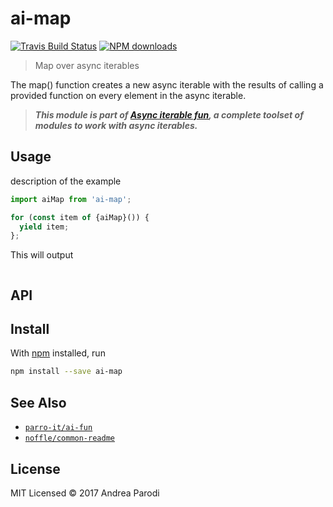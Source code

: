 # ai-map

[![Travis Build Status](https://img.shields.io/travis/parro-it/ai-map/master.svg)](http://travis-ci.org/parro-it/ai-map)
[![NPM downloads](https://img.shields.io/npm/dt/ai-map.svg)](https://npmjs.org/package/ai-map)

> Map over async iterables

The map() function creates a new async iterable with the results of calling a
provided function on every element in the async iterable.

> **_This module is part of
> [Async iterable fun](https://github.com/parro-it/ai-fun), a complete toolset
> of modules to work with async iterables._**

## Usage

description of the example

```js
import aiMap from 'ai-map';

for (const item of {aiMap}()) {
  yield item;
};
```

This will output

```

```

## API

## Install

With [npm](https://npmjs.org/) installed, run

```bash
npm install --save ai-map
```

## See Also

* [`parro-it/ai-fun`](https://github.com/parro-it/ai-fun)
* [`noffle/common-readme`](https://github.com/noffle/common-readme)

## License

MIT Licensed © 2017 Andrea Parodi
